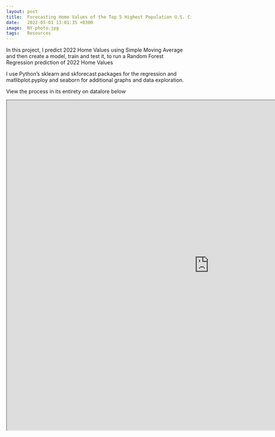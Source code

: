 ```yaml
---
layout: post
title:  Forecasting Home Values of the Top 5 Highest Population U.S. Cities
date:   2022-05-01 13:01:35 +0300
image:  NY-photo.jpg
tags:   Resources
---
```

In this project, I predict 2022 Home Values using Simple Moving Average and then create a model, train and test it, to run a Random Forest Regression prediction of 2022 Home Values <p></p>
I use Python’s sklearn and skforecast packages for the regression and matlibplot.pyploy and seaborn for additional graphs and data exploration.
<p></p>

View the process in its entirety on datalore below
<div class="container">
  <iframe class="responsive-iframe" src="https://datalore.jetbrains.com/view/notebook/A3qfsYDjo14pNpkhoWdy80" width="1100" height="900"></iframe>
</div>

